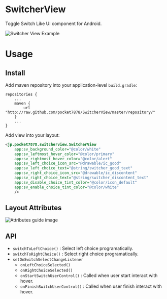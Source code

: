 # SwitcherView

Toggle Switch Like UI component for Android.

![Switcher View Example](https://camo.qiitausercontent.com/6e624e5e62e4acfdd176b5defb2fad243f118d1c/68747470733a2f2f71696974612d696d6167652d73746f72652e73332e61702d6e6f727468656173742d312e616d617a6f6e6177732e636f6d2f302f31343335392f66623264633562642d316139662d613933642d646132322d3461393831353761333166642e706e67)

# Usage

## Install

Add maven repository into your application-level `build.gradle`:

```
repositories {
    ...
    maven {
        url "http://raw.github.com/pocket7878/SwitcherView/master/repository/"
    }
    ...
}
```

Add view into your layout:

```xml
<jp.pocket7878.switcherview.SwitcherView
    app:sv_background_color="@color/white"
    app:sv_leftmost_hover_color="@color/primary"
    app:sv_rightmost_hover_color="@color/alert"
    app:sv_left_choice_icon_src="@drawable/ic_good"
    app:sv_left_choice_text="@string/switcher_good_text"
    app:sv_right_choice_icon_src="@drawable/ic_discontent"
    app:sv_right_choice_text="@string/switcher_discontent_text"
    app:sv_disable_choice_tint_color="@color/icon_default"
    app:sv_enable_choice_tint_color="@color/white"
    />
```

## Layout Attributes

![Attributes guide image](https://camo.qiitausercontent.com/74af1289f92a6a8c917d729759f903d24186e626/68747470733a2f2f71696974612d696d6167652d73746f72652e73332e61702d6e6f727468656173742d312e616d617a6f6e6177732e636f6d2f302f31343335392f35366538613432622d383332362d333739302d653736632d3162616462323562373530652e706e67)

## API

- `switchToLeftChoice()` : Select left choice programatically.
- `switchToRightChoice()` : Select right choice programatically.
- `setOnSwitchSelectChangeListener`
    - `onLeftChoiceSelected()`
    - `onRightChoiceSelected()`
    - `onStartSwitchUserControl()` : Called when user start interact with hover.
    - `onFinishSwitchUserControl()` : Called when user finish interact with hover.